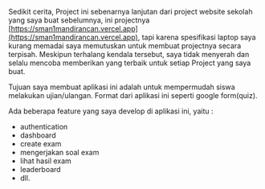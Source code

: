 Sedikit cerita, Project ini sebenarnya lanjutan dari project website sekolah yang saya buat sebelumnya, ini projectnya [https://sman1mandirancan.vercel.app](https://sman1mandirancan.vercel.app),  tapi karena spesifikasi laptop saya kurang memadai saya memutuskan untuk membuat projectnya secara terpisah. Meskipun terhalang kendala tersebut, saya tidak menyerah dan selalu mencoba memberikan yang terbaik untuk setiap Project yang saya buat.

Tujuan saya membuat aplikasi ini adalah untuk mempermudah siswa melakukan ujian/ulangan. Format dari aplikasi ini seperti google form(quiz).

Ada beberapa feature yang saya develop di aplikasi ini, yaitu :
- authentication
- dashboard
- create exam
- mengerjakan soal exam
- lihat hasil exam
- leaderboard
- dll.
